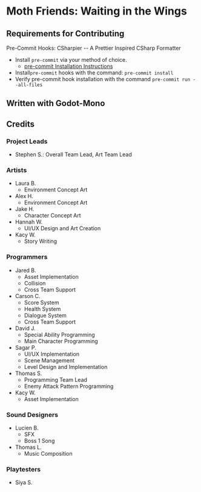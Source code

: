 # Moth Friends: Waiting in the Wings

## Requirements for Contributing

Pre-Commit Hooks: CSharpier -- A Prettier Inspired CSharp Formatter
- Install `pre-commit` via your method of choice.
    - [pre-commit Installation Instructions](https://pre-commit.com/#install)
- Install`pre-commit` hooks with the command: `pre-commit install`
- Verify pre-commit hook installation with the command `pre-commit run --all-files`

## Written with Godot-Mono

## Credits

### Project Leads
- Stephen S.: Overall Team Lead, Art Team Lead

### Artists
- Laura B.
    - Environment Concept Art
- Alex H.
    - Environment Concept Art
- Jake H.
    - Character Concept Art
- Hannah W.
    - UI/UX Design and Art Creation
- Kacy W.
    - Story Writing

### Programmers
- Jared B.
    - Asset Implementation
    - Collision
    - Cross Team Support
- Carson C.
    - Score System
    - Health System
    - Dialogue System
    - Cross Team Support
- David J.
    - Special Ability Programming
    - Main Character Programming
- Sagar P.
    - UI/UX Implementation
    - Scene Management
    - Level Design and Implementation
- Thomas S.
    - Programming Team Lead
    - Enemy Attack Pattern Programming
- Kacy W.
    - Asset Implementation

### Sound Designers
- Lucien B.
    - SFX
    - Boss 1 Song
- Thomas L.
    - Music Composition

### Playtesters
- Siya S.
